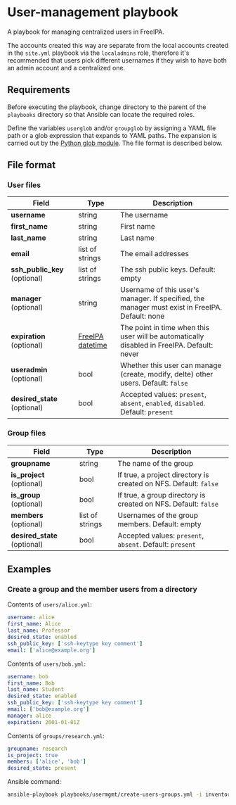 # User-management playbook

A playbook for managing centralized users in FreeIPA.

The accounts created this way are separate from the local accounts created in the `site.yml` playbook via the `localadmins` role, therefore it's recommended that users pick different usernames if they wish to have both an admin account and a centralized one.

## Requirements
Before executing the playbook, change directory to the parent of the `playbooks` directory so that Ansible can locate the required roles.

Define the variables `userglob` and/or `groupglob` by assigning a YAML file path or a glob expression that expands to YAML paths. The expansion is carried out by the [Python glob module][python-glob]. The file format is described below.

## File format

### User files

| Field | Type | Description |
| ----- | ---- | ----------- |
| **username** | string | The username |
| **first_name** | string | First name |
| **last_name** | string | Last name |
| **email** | list of strings | The email addresses |
| **ssh_public_key** (optional) | list of strings | The ssh public keys. Default: empty |
| **manager** (optional) | string | Username of this user's manager. If specified, the manager must exist in FreeIPA. Default: none |
| **expiration** (optional) | [FreeIPA datetime][freeipa-params] | The point in time when this user will be automatically disabled in FreeIPA. Default: never |
| **useradmin** (optional) | bool | Whether this user can manage (create, modify, delte) other users. Default: `false` |
| **desired_state** (optional) | bool | Accepted values: `present`, `absent`, `enabled`, `disabled`. Default: `present` |

### Group files

| Field | Type | Description |
| ----- | ---- | ----------- |
| **groupname** | string | The name of the group |
| **is_project** (optional) | bool | If true, a project directory is created on NFS. Default: `false` |
| **is_group** (optional) | bool | If true, a group directory is created on NFS. Default: `false` |
| **members** (optional) | list of strings | Usernames of the group members. Default: empty |
| **desired_state** (optional) | bool | Accepted values: `present`, `absent`. Default: `present` |

## Examples

### Create a group and the member users from a directory

Contents of `users/alice.yml`:

```yaml
username: alice
first_name: Alice
last_name: Professor
desired_state: enabled
ssh_public_key: ['ssh-keytype key comment']
email: ['alice@example.org']
```

Contents of `users/bob.yml`:

```yaml
username: bob
first_name: Bob
last_name: Student
desired_state: enabled
ssh_public_key: ['ssh-keytype key comment']
email: ['bob@example.org']
manager: alice
expiration: 2001-01-01Z
```

Contents of `groups/research.yml`:

```yaml
groupname: research
is_project: true
members: ['alice', 'bob']
desired_state: present
```

Ansible command:

```sh
ansible-playbook playbooks/usermgmt/create-users-groups.yml -i inventory.yml -e userglob='users/*.yml' -e groupglob=groups/research.yml
```

[python-glob]: https://docs.python.org/3/library/glob.html
[freeipa-params]: https://github.com/freeipa/freeipa/blob/master/ipalib/parameters.py
